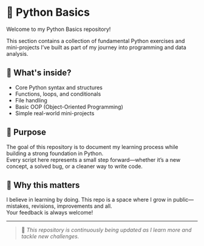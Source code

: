 # 🐍 Python Basics

Welcome to my Python Basics repository!

This section contains a collection of fundamental Python exercises and mini-projects I’ve built as part of my journey into programming and data analysis.

## 📌 What's inside?

- Core Python syntax and structures  
- Functions, loops, and conditionals  
- File handling  
- Basic OOP (Object-Oriented Programming)  
- Simple real-world mini-projects  

## 🎯 Purpose

The goal of this repository is to document my learning process while building a strong foundation in Python.  
Every script here represents a small step forward—whether it’s a new concept, a solved bug, or a cleaner way to write code.

## 🚀 Why this matters

I believe in learning by doing. This repo is a space where I grow in public—mistakes, revisions, improvements and all.  
Your feedback is always welcome!

---

> 🔄 *This repository is continuously being updated as I learn more and tackle new challenges.*